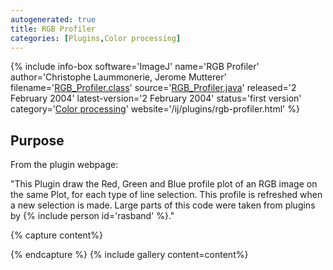 ```yaml
---
autogenerated: true
title: RGB Profiler
categories: [Plugins,Color processing]
---
```


{% include info-box software='ImageJ' name='RGB Profiler' author='Christophe Laummonerie, Jerome Mutterer' filename='[RGB\_Profiler.class](/ij/plugins/download/RGB_Profiler.class)' source='[RGB\_Profiler.java](/ij/plugins/download/RGB_Profiler.java)' released='2 February 2004' latest-version='2 February 2004' status='first version' category='[Color processing](Category_Color_processing)' website='/ij/plugins/rgb-profiler.html' %}

## Purpose

From the plugin webpage:

"This Plugin draw the Red, Green and Blue profile plot of an RGB image on the same Plot, for each type of line selection. This profile is refreshed when a new selection is made. Large parts of this code were taken from plugins by {% include person id='rasband' %}."


{% capture content%}

{% endcapture %}
{% include gallery content=content%}


 
